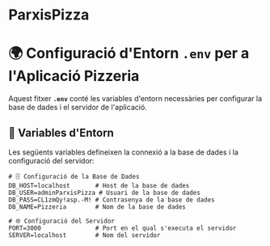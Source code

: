 # ParxisPizza

# 🌍 Configuració d'Entorn `.env` per a l'Aplicació Pizzeria

Aquest fitxer **`.env`** conté les variables d'entorn necessàries per configurar la base de dades i el servidor de l'aplicació.

## 📌 **Variables d'Entorn**
Les següents variables defineixen la connexió a la base de dades i la configuració del servidor:

```env
# 🗄️ Configuració de la Base de Dades
DB_HOST=localhost       # Host de la base de dades
DB_USER=adminParxisPizza # Usuari de la base de dades
DB_PASS=CL1zmQy!asp.-M! # Contrasenya de la base de dades
DB_NAME=Pizzeria        # Nom de la base de dades

# 🌐 Configuració del Servidor
PORT=3000               # Port en el qual s'executa el servidor
SERVER=localhost        # Nom del servidor
